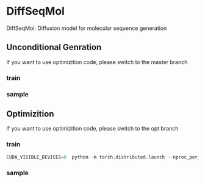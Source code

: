 # DiffSeqMol
DiffSeqMol: Diffusion model for molecular sequence generation

## Unconditional Genration
If you want to use optimizition code, please switch to the master branch

### train

### sample

## Optimizition
If you want to use optimizition code, please switch to the opt branch

### train
```python
CUDA_VISIBLE_DEVICES=0  python -m torch.distributed.launch --nproc_per_node=1 --master_port=12228  --use_env run_train.py --diff_steps 500 --lr 0.0001 --learning_steps 5000000 --save_interval 500000 --seed 102 --noise_schedule sqrt --hidden_dim 128 --bsz 256 --dataset qqp --data_dir /work/data1/cyy/DataSet/language_model/md   --vocab bert --seq_len 200 --schedule_sampler lossaware --notes qqp --config_name seyonec/PubChem10M_SMILES_BPE_450k  --microbatch 256
```

### sample